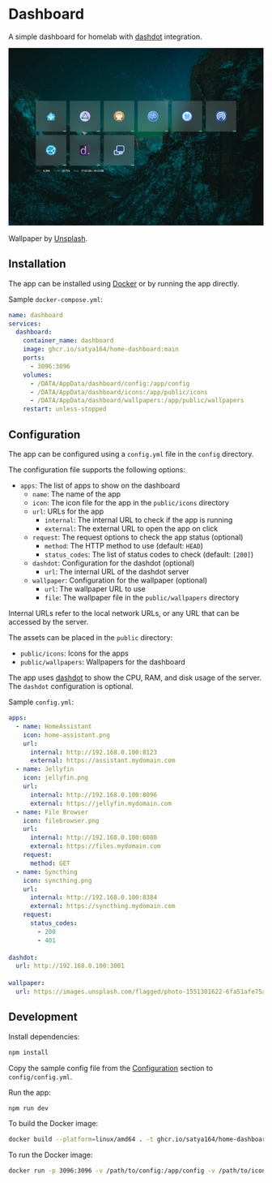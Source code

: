 # Dashboard

A simple dashboard for homelab with [dashdot](https://getdashdot.com/) integration.

![Demo](demo.png)

Wallpaper by [Unsplash](https://unsplash.com/photos/black-mountain-under-clear-night-sky-zhUzdTgtRP8).

## Installation

The app can be installed using [Docker](https://www.docker.com/) or by running the app directly.

Sample `docker-compose.yml`:

```yaml
name: dashboard
services:
  dashboard:
    container_name: dashboard
    image: ghcr.io/satya164/home-dashboard:main
    ports:
      - 3096:3096
    volumes:
      - /DATA/AppData/dashboard/config:/app/config
      - /DATA/AppData/dashboard/icons:/app/public/icons
      - /DATA/AppData/dashboard/wallpapers:/app/public/wallpapers
    restart: unless-stopped
```

## Configuration

The app can be configured using a `config.yml` file in the `config` directory.

The configuration file supports the following options:

- `apps`: The list of apps to show on the dashboard
  - `name`: The name of the app
  - `icon`: The icon file for the app in the `public/icons` directory
  - `url`: URLs for the app
    - `internal`: The internal URL to check if the app is running
    - `external`: The external URL to open the app on click
  - `request`: The request options to check the app status (optional)
    - `method`: The HTTP method to use (default: `HEAD`)
    - `status_codes`: The list of status codes to check (default: `[200]`)
  - `dashdot`: Configuration for the dashdot (optional)
    - `url`: The internal URL of the dashdot server
  - `wallpaper`: Configuration for the wallpaper (optional)
    - `url`: The wallpaper URL to use
    - `file`: The wallpaper file in the `public/wallpapers` directory

Internal URLs refer to the local network URLs, or any URL that can be accessed by the server.

The assets can be placed in the `public` directory:

- `public/icons`: Icons for the apps
- `public/wallpapers`: Wallpapers for the dashboard

The app uses [dashdot](https://getdashdot.com/) to show the CPU, RAM, and disk usage of the server. The `dashdot` configuration is optional.

Sample `config.yml`:

```yaml
apps:
  - name: HomeAssistant
    icon: home-assistant.png
    url:
      internal: http://192.168.0.100:8123
      external: https://assistant.mydomain.com
  - name: Jellyfin
    icon: jellyfin.png
    url:
      internal: http://192.168.0.100:8096
      external: https://jellyfin.mydomain.com
  - name: File Browser
    icon: filebrowser.png
    url:
      internal: http://192.168.0.100:6080
      external: https://files.mydomain.com
    request:
      method: GET
  - name: Syncthing
    icon: syncthing.png
    url:
      internal: http://192.168.0.100:8384
      external: https://syncthing.mydomain.com
    request:
      status_codes:
        - 200
        - 401

dashdot:
  url: http://192.168.0.100:3001

wallpaper:
  url: https://images.unsplash.com/flagged/photo-1551301622-6fa51afe75a9
```

## Development

Install dependencies:

```bash
npm install
```

Copy the sample config file from the [Configuration](#configuration) section to `config/config.yml`.

Run the app:

```bash
npm run dev
```

To build the Docker image:

```bash
docker build --platform=linux/amd64 . -t ghcr.io/satya164/home-dashboard
```

To run the Docker image:

```bash
docker run -p 3096:3096 -v /path/to/config:/app/config -v /path/to/icons:/app/public/icons -v /path/to/wallpapers:/app/public/wallpapers ghcr.io/satya164/home-dashboard:main
```
